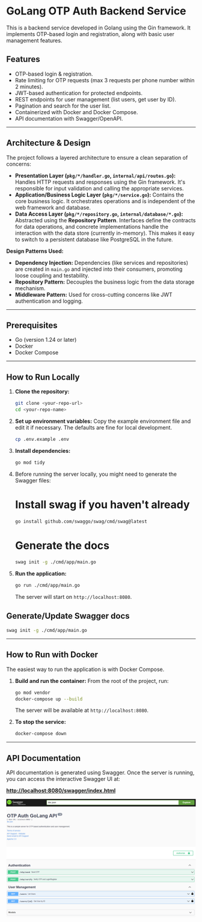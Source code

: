 # GoLang OTP Auth Backend Service

This is a backend service developed in Golang using the Gin framework. It implements OTP-based login and registration, along with basic user management features.

## Features

- OTP-based login & registration.
- Rate limiting for OTP requests (max 3 requests per phone number within 2 minutes).
- JWT-based authentication for protected endpoints.
- REST endpoints for user management (list users, get user by ID).
- Pagination and search for the user list.
- Containerized with Docker and Docker Compose.
- API documentation with Swagger/OpenAPI.

---

## Architecture & Design

The project follows a layered architecture to ensure a clean separation of concerns:

-   **Presentation Layer (`pkg/*/handler.go`, `internal/api/routes.go`):** Handles HTTP requests and responses using the Gin framework. It's responsible for input validation and calling the appropriate services.
-   **Application/Business Logic Layer (`pkg/*/service.go`):** Contains the core business logic. It orchestrates operations and is independent of the web framework and database.
-   **Data Access Layer (`pkg/*/repository.go`, `internal/database/*.go`):** Abstracted using the **Repository Pattern**. Interfaces define the contracts for data operations, and concrete implementations handle the interaction with the data store (currently in-memory). This makes it easy to switch to a persistent database like PostgreSQL in the future.

**Design Patterns Used:**
- **Dependency Injection:** Dependencies (like services and repositories) are created in `main.go` and injected into their consumers, promoting loose coupling and testability.
- **Repository Pattern:** Decouples the business logic from the data storage mechanism.
- **Middleware Pattern:** Used for cross-cutting concerns like JWT authentication and logging.

---

## Prerequisites

-   Go (version 1.24 or later)
-   Docker
-   Docker Compose

---

## How to Run Locally

1.  **Clone the repository:**
    ```bash
    git clone <your-repo-url>
    cd <your-repo-name>
    ```

2.  **Set up environment variables:**
    Copy the example environment file and edit it if necessary. The defaults are fine for local development.
    ```bash
    cp .env.example .env
    ```

3.  **Install dependencies:**
    ```bash
    go mod tidy
    ```

4. Before running the server locally, you might need to generate the Swagger files:
    
    # Install swag if you haven't already
    ```bash
    go install github.com/swaggo/swag/cmd/swag@latest
    ```
    # Generate the docs
    ```bash
    swag init -g ./cmd/app/main.go
    ```

5.  **Run the application:**
    ```bash
    go run ./cmd/app/main.go
    ```
    The server will start on `http://localhost:8080`.


## Generate/Update Swagger docs
```bash
swag init -g ./cmd/app/main.go
```

---

## How to Run with Docker

The easiest way to run the application is with Docker Compose.

1.  **Build and run the container:**
    From the root of the project, run:
    ```bash
    go mod vendor
    docker-compose up --build
    ```
    The server will be available at `http://localhost:8080`.

2.  **To stop the service:**
    ```bash
    docker-compose down
    ```

---

## API Documentation

API documentation is generated using Swagger. Once the server is running, you can access the interactive Swagger UI at:

**[http://localhost:8080/swagger/index.html](http://localhost:8080/swagger/index.html)**

![Swagger Screen Shot](/docs/swagger-screenshot.png "Swagger Screen Shot")